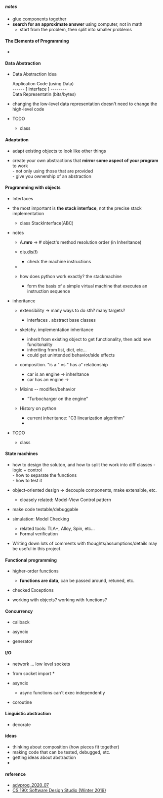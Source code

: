 
##### notes  
  * glue components together  
  * **search for an approximate answer** using computer, not in math  
    - start from the problem, then split into smaller problems

#### The Elements of Programming  
  * 


#### Data Abstraction  
  * Data Abstraction Idea    

    Application Code (using Data)   
    ------ [ interface ] --------    
    Data Representatin (bits/bytes)    

  * changing the low-level data representation doesn't need to change the high-level code  


  * TODO  
    - class  


#### Adaptation  
  * adapt existing objects to look like other things  

  *  create your own abstractions that **mirror some aspect of your program** to work  
    - not only using those that are provided  
    - give you ownership of an abstraction   



#### Programming with objects  
  * Interfaces  

  * the most important is **the stack interface**, not the precise stack implementation  
    - class StackInterface(ABC)


  * notes  
    - A.__mro__ -> # object's method resolution order  (in Inheritance)  
     
    - dis.dis(f)  
      + check the machine instructions  

    -  
    - how does python work exactly?  the stackmachine  
      + form the basis of a simple virtual machine that executes an instruction sequence

  * inheritance  
    - extensibility -> many ways to do sth? many targets? 

       + interfaces  .  abstract base classes

    - sketchy.  implementation inheritance  
       + inherit from existing object to get functionality, then add new funcitonality  
       + inheriting from list, dict, etc... 
       + could get unintended behavior/side effects 

    - composition.  "is a " vs " has a" relationship  
       + car is an engine -> inheritance
       + car has an engine ->


    - Mixins -- modifier/behavior 
       + "Turbocharger on the engine" 

    - History on python  
       + current inheritance: "C3 linearization algorithm" 
       + 

  * TODO 
    - class  

#### State machines 
  *  how to design the soluton, and how to split the work into diff classes 
    - logic + control   
    - how to separate the functions  
    - how to test it 

  * object-oriented design -> decouple components, make extensible, etc.  
    - cloasely related: Model-View Control pattern  

  * make code testable/debuggable  

  * simulation: Model Checking  
    - related tools: TLA+, Alloy, Spin, etc...
    - Formal verification  

  * Writing down lots of comments with thoughts/assumptions/details may be useful in this project.


####  Functional programming  
  * higher-order functions 
    - **functions are data**, can be passed around, retuned, etc.  

  * checked Exceptions    

  * working with objects?  working with functions?  

#### Concurrency  
  * callback  

  * asyncio  

  * generator 
  

#### I/O  
  * network ... low level sockets  
  * from socket import *  

  *  asyncio  
     - async functions can't exec independently  

  * coroutine  



#### Linguistic abstraction  
  * decorate  


#### ideas  
  * thinking about composition (how pieces fit together)  
  *  making code that can be tested, debugged, etc.  
  * getting ideas about abstraction  
  *  

#### reference  
  * [advprog_2020_07](https://github.com/dabeaz-course/advprog_2020_07) 
  * [CS 190: Software Design Studio (Winter 2019)](https://web.stanford.edu/~ouster/cgi-bin/cs190-winter19/lectures.php)

